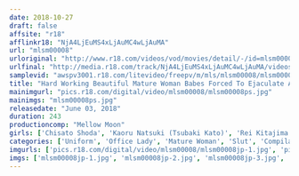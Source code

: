 ```yaml
---
date: 2018-10-27
draft: false
affsite: "r18"
afflinkr18: "NjA4LjEuMS4xLjAuMC4wLjAuMA"
url: "mlsm00008"
urloriginal: "http://www.r18.com/videos/vod/movies/detail/-/id=mlsm00008"
urlfinal: "http://media.r18.com/track/NjA4LjEuMS4xLjAuMC4wLjAuMA/videos/vod/movies/detail/-/id=mlsm00008"
samplevid: "awspv3001.r18.com/litevideo/freepv/m/mls/mlsm00008/mlsm00008_dmb_w.mp4"
title: "Hard Working Beautiful Mature Woman Babes Forced To Ejaculate At The Office 10 Ladies/4 Hours"
mainimgurl: "pics.r18.com/digital/video/mlsm00008/mlsm00008ps.jpg"
mainimgs: "mlsm00008ps.jpg"
releasedate: "June 03, 2018"
duration: 243
productioncomp: "Mellow Moon"
girls: ['Chisato Shoda', 'Kaoru Natsuki (Tsubaki Kato)', 'Rei Kitajima', 'Maki Hojo', 'Ayako Kano', 'Nachi Kurosawa', 'Hitomi Ohashi', 'Yumiko Hayama', 'Ayako Kirishima', 'Yayoi Amano']
categories: ['Uniform', 'Office Lady', 'Mature Woman', 'Slut', 'Compilation', 'Hi-Def']
imgurls: ['pics.r18.com/digital/video/mlsm00008/mlsm00008jp-1.jpg', 'pics.r18.com/digital/video/mlsm00008/mlsm00008jp-2.jpg', 'pics.r18.com/digital/video/mlsm00008/mlsm00008jp-3.jpg', 'pics.r18.com/digital/video/mlsm00008/mlsm00008jp-4.jpg', 'pics.r18.com/digital/video/mlsm00008/mlsm00008jp-5.jpg', 'pics.r18.com/digital/video/mlsm00008/mlsm00008jp-6.jpg', 'pics.r18.com/digital/video/mlsm00008/mlsm00008jp-7.jpg', 'pics.r18.com/digital/video/mlsm00008/mlsm00008jp-8.jpg', 'pics.r18.com/digital/video/mlsm00008/mlsm00008jp-9.jpg', 'pics.r18.com/digital/video/mlsm00008/mlsm00008jp-10.jpg', 'pics.r18.com/digital/video/mlsm00008/mlsm00008jp-11.jpg', 'pics.r18.com/digital/video/mlsm00008/mlsm00008jp-12.jpg', 'pics.r18.com/digital/video/mlsm00008/mlsm00008jp-13.jpg', 'pics.r18.com/digital/video/mlsm00008/mlsm00008jp-14.jpg', 'pics.r18.com/digital/video/mlsm00008/mlsm00008jp-15.jpg', 'pics.r18.com/digital/video/mlsm00008/mlsm00008jp-16.jpg', 'pics.r18.com/digital/video/mlsm00008/mlsm00008jp-17.jpg', 'pics.r18.com/digital/video/mlsm00008/mlsm00008jp-18.jpg', 'pics.r18.com/digital/video/mlsm00008/mlsm00008jp-19.jpg', 'pics.r18.com/digital/video/mlsm00008/mlsm00008jp-20.jpg']
imgs: ['mlsm00008jp-1.jpg', 'mlsm00008jp-2.jpg', 'mlsm00008jp-3.jpg', 'mlsm00008jp-4.jpg', 'mlsm00008jp-5.jpg', 'mlsm00008jp-6.jpg', 'mlsm00008jp-7.jpg', 'mlsm00008jp-8.jpg', 'mlsm00008jp-9.jpg', 'mlsm00008jp-10.jpg', 'mlsm00008jp-11.jpg', 'mlsm00008jp-12.jpg', 'mlsm00008jp-13.jpg', 'mlsm00008jp-14.jpg', 'mlsm00008jp-15.jpg', 'mlsm00008jp-16.jpg', 'mlsm00008jp-17.jpg', 'mlsm00008jp-18.jpg', 'mlsm00008jp-19.jpg', 'mlsm00008jp-20.jpg']
---
```

